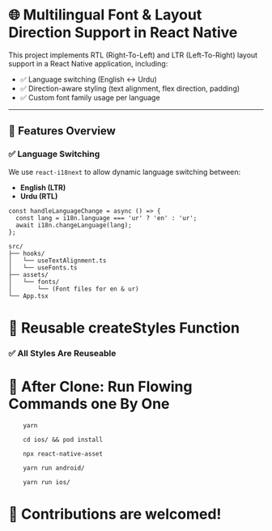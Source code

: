 # 🌐 Multilingual Font & Layout Direction Support in React Native

This project implements RTL (Right-To-Left) and LTR (Left-To-Right) layout support in a React Native application, including:

- ✅ Language switching (English ↔ Urdu)
- ✅ Direction-aware styling (text alignment, flex direction, padding)
- ✅ Custom font family usage per language

---

## 🧠 Features Overview

### ✅ Language Switching

We use `react-i18next` to allow dynamic language switching between:

- **English (LTR)**
- **Urdu (RTL)**

```tsx
const handleLanguageChange = async () => {
  const lang = i18n.language === 'ur' ? 'en' : 'ur';
  await i18n.changeLanguage(lang);
};
```
```
src/
├── hooks/
│   └── useTextAlignment.ts
│   └── useFonts.ts
├── assets/
│   └── fonts/
│       └── (Font files for en & ur)
└── App.tsx
```

# 🧱 Reusable createStyles Function

### ✅ All Styles Are Reuseable


#  🎯 After Clone: Run Flowing Commands one By One

```
    yarn

    cd ios/ && pod install

    npx react-native-asset

    yarn run android/

    yarn run ios/
```


#  🙌 Contributions are welcomed!
